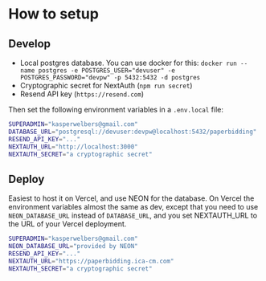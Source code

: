 # How to setup

## Develop

* Local postgres database. You can use docker for this: `docker run --name postgres -e POSTGRES_USER="devuser" -e POSTGRES_PASSWORD="devpw" -p 5432:5432 -d postgres`
* Cryptographic secret for NextAuth (`npm run secret`)
* Resend API key (`https://resend.com`)

Then set the following environment variables in a `.env.local` file:

```bash
SUPERADMIN="kasperwelbers@gmail.com"
DATABASE_URL="postgresql://devuser:devpw@localhost:5432/paperbidding"
RESEND_API_KEY="..."
NEXTAUTH_URL="http://localhost:3000"
NEXTAUTH_SECRET="a cryptographic secret"
```

## Deploy

Easiest to host it on Vercel, and use NEON for the database.
On Vercel the environment variables almost the same as dev,
except that you need to use `NEON_DATABASE_URL` instead of `DATABASE_URL`,
and you set NEXTAUTH_URL to the URL of your Vercel deployment.

```bash
SUPERADMIN="kasperwelbers@gmail.com"
NEON_DATABASE_URL="provided by NEON"
RESEND_API_KEY="..."
NEXTAUTH_URL="https://paperbidding.ica-cm.com"
NEXTAUTH_SECRET="a cryptographic secret"
```
